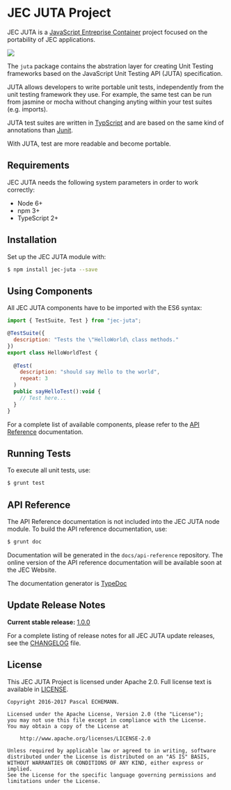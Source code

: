 # JEC JUTA Project

JEC JUTA is a [JavaScript Entreprise Container][jec-url] project focused on the portability of JEC applications.

[![][jec-logo]][jec-url]

The `juta` package contains the abstration layer for creating Unit Testing
frameworks based on the JavaScript Unit Testing API (JUTA) specification.

JUTA allows developers to write portable unit tests, independently from the unit
testing framework they use. For example, the same test can be run from jasmine
or mocha without changing anyting within your test suites (e.g. imports).

JUTA test suites are written in [TypScript](https://www.typescriptlang.org/) and
are based on the same kind of annotations than [Junit](http://junit.org/junit4/).

With JUTA, test are more readable and become portable.

## Requirements

JEC JUTA needs the following system parameters in order to work correctly:

- Node 6+
- npm 3+
- TypeScript 2+

## Installation

Set up the JEC JUTA module with:

```bash
$ npm install jec-juta --save
```

## Using Components

All JEC JUTA components have to be imported with the ES6 syntax:

```javascript
import { TestSuite, Test } from "jec-juta";

@TestSuite({
  description: "Tests the \"HelloWorld\ class methods."
})
export class HelloWorldTest {
  
  @Test(
    description: "should say Hello to the world",
    repeat: 3
  )
  public sayHelloTest():void {
    // Test here...
  }
}
```

For a complete list of available components, please refer to the [API Reference](#api-reference) documentation.

## Running Tests

To execute all unit tests, use:

```bash
$ grunt test
```

## API Reference

The API Reference documentation is not included into the JEC JUTA node module. To build the API reference documentation, use:

```bash
$ grunt doc
```

Documentation will be generated in the `docs/api-reference` repository.
The online version of the  API reference documentation will be available soon at the JEC Website.

The documentation generator is [TypeDoc](http://typedoc.org/)

## Update Release Notes

**Current stable release:** [1.0.0](CHANGELOG.md#jec-juta-1.0.0)
 
For a complete listing of release notes for all JEC JUTA update releases, see the [CHANGELOG](CHANGELOG.md) file. 

## License
This JEC JUTA Project is licensed under Apache 2.0. Full license text is available in [LICENSE](LICENSE).

```
Copyright 2016-2017 Pascal ECHEMANN.

Licensed under the Apache License, Version 2.0 (the "License");
you may not use this file except in compliance with the License.
You may obtain a copy of the License at

    http://www.apache.org/licenses/LICENSE-2.0

Unless required by applicable law or agreed to in writing, software
distributed under the License is distributed on an "AS IS" BASIS,
WITHOUT WARRANTIES OR CONDITIONS OF ANY KIND, either express or implied.
See the License for the specific language governing permissions and
limitations under the License.
```

[jec-url]: https://github.com/pechemann/JEC
[jec-logo]: https://raw.githubusercontent.com/pechemann/JEC/master/assets/jec-logos/jec-logo.png